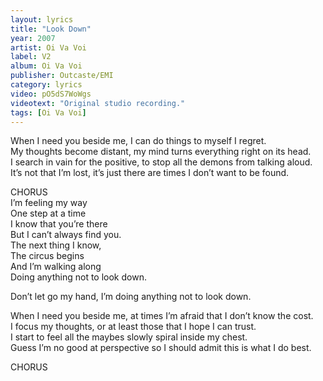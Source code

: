 ```yaml
---
layout: lyrics
title: "Look Down"
year: 2007
artist: Oi Va Voi
label: V2
album: Oi Va Voi
publisher: Outcaste/EMI
category: lyrics
video: pO5dS7WoWgs
videotext: "Original studio recording."
tags: [Oi Va Voi]
---
```

When I need you beside me, I can do things to myself I regret.  
My thoughts become distant, my mind turns everything right on its head.  
I search in vain for the positive, to stop all the demons from talking aloud.  
It’s not that I’m lost, it’s just there are times I don’t want to be found.  

CHORUS  
I’m feeling my way  
One step at a time  
I know that you’re there  
But I can’t always find you.  
The next thing I know,  
The circus begins  
And I’m walking along  
Doing anything not to look down.  
  
Don’t let go my hand, 
I’m doing anything not to look down.  
  
When I need you beside me, at times I’m afraid that I don’t know the cost.  
I focus my thoughts, or at least those that I hope I can trust.  
I start to feel all the maybes slowly spiral inside my chest.  
Guess I’m no good at perspective so I should admit this is what I do best.  
  
CHORUS
